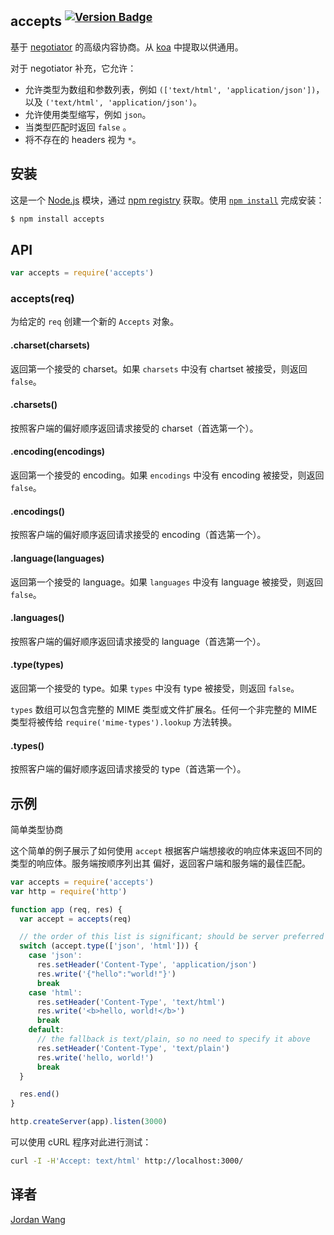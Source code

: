 ## accepts <sup>[![Version Badge](http://versionbadg.es/jshttp/accepts.svg)](https://www.npmjs.com/package/accepts)</sup>

基于 [negotiator](https://www.npmjs.com/package/negotiator) 的高级内容协商。从 [koa](https://www.npmjs.com/package/koa) 中提取以供通用。

对于 negotiator 补充，它允许：

- 允许类型为数组和参数列表，例如 `(['text/html', 'application/json'])`，以及 `('text/html', 'application/json')`。
- 允许使用类型缩写，例如 `json`。
- 当类型匹配时返回 `false` 。
- 将不存在的 headers 视为 `*`。

## 安装

这是一个 [Node.js](https://nodejs.org/en/) 模块，通过 [npm registry](https://www.npmjs.com/) 获取。使用 [`npm install`](https://docs.npmjs.com/getting-started/installing-npm-packages-locally) 完成安装：

```sh
$ npm install accepts
```

## API

```js
var accepts = require('accepts')
```

### accepts(req)

为给定的 `req` 创建一个新的 `Accepts` 对象。

#### .charset(charsets)

返回第一个接受的 charset。如果 `charsets` 中没有 chartset 被接受，则返回 `false`。

#### .charsets()

按照客户端的偏好顺序返回请求接受的 charset（首选第一个）。

#### .encoding(encodings)

返回第一个接受的 encoding。如果 `encodings` 中没有 encoding 被接受，则返回 `false`。

#### .encodings()

按照客户端的偏好顺序返回请求接受的 encoding（首选第一个）。

#### .language(languages)

返回第一个接受的 language。如果 `languages` 中没有 language 被接受，则返回 `false`。

#### .languages()

按照客户端的偏好顺序返回请求接受的 language（首选第一个）。

#### .type(types)

返回第一个接受的 type。如果 `types` 中没有 type 被接受，则返回 `false`。

`types` 数组可以包含完整的 MIME 类型或文件扩展名。任何一个非完整的 MIME 类型将被传给 `require('mime-types').lookup` 方法转换。

#### .types()

按照客户端的偏好顺序返回请求接受的 type（首选第一个）。

## 示例

简单类型协商

这个简单的例子展示了如何使用 `accept` 根据客户端想接收的响应体来返回不同的类型的响应体。服务端按顺序列出其
偏好，返回客户端和服务端的最佳匹配。

```js
var accepts = require('accepts')
var http = require('http')

function app (req, res) {
  var accept = accepts(req)

  // the order of this list is significant; should be server preferred order
  switch (accept.type(['json', 'html'])) {
    case 'json':
      res.setHeader('Content-Type', 'application/json')
      res.write('{"hello":"world!"}')
      break
    case 'html':
      res.setHeader('Content-Type', 'text/html')
      res.write('<b>hello, world!</b>')
      break
    default:
      // the fallback is text/plain, so no need to specify it above
      res.setHeader('Content-Type', 'text/plain')
      res.write('hello, world!')
      break
  }

  res.end()
}

http.createServer(app).listen(3000)
```

可以使用 cURL 程序对此进行测试：

```sh
curl -I -H'Accept: text/html' http://localhost:3000/
```

## 译者

[Jordan Wang](https://github.com/mingmingwon/)
